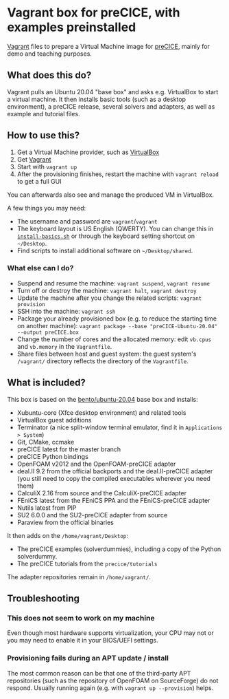 # Vagrant box for preCICE, with examples preinstalled

[Vagrant](https://www.vagrantup.com/) files to prepare a Virtual Machine image for [preCICE](https://www.precice.org/), mainly for demo and teaching purposes.

## What does this do?

Vagrant pulls an Ubuntu 20.04 "base box" and asks e.g. VirtualBox to start a virtual machine.
It then installs basic tools (such as a desktop environment), a preCICE release,
several solvers and adapters, as well as example and tutorial files.

## How to use this?

1. Get a Virtual Machine provider, such as [VirtualBox](https://www.virtualbox.org/)
2. Get [Vagrant](https://www.vagrantup.com/)
3. Start with `vagrant up`
4. After the provisioning finishes, restart the machine with `vagrant reload` to get a full GUI

You can afterwards also see and manage the produced VM in VirtualBox.

A few things you may need:
- The username and password are `vagrant`/`vagrant`
- The keyboard layout is US English (QWERTY). You can change this in [`install-basics.sh`](./install-basics.sh) or through the keyboard setting shortcut on `~/Desktop`.
- Find scripts to install additional software on `~/Desktop/shared`.

### What else can I do?

- Suspend and resume the machine: `vagrant suspend`, `vagrant resume`
- Turn off or destroy the machine: `vagrant halt`, `vagrant destroy`
- Update the machine after you change the related scripts: `vagrant provision`
- SSH into the machine: `vagrant ssh`
- Package your already provisioned box (e.g. to reduce the starting time on another machine): `vagrant package --base "preCICE-Ubuntu-20.04" --output preCICE.box`
- Change the number of cores and the allocated memory: edit `vb.cpus` and `vb.memory` in the `Vagrantfile`.
- Share files between host and guest system: the guest system's `/vagrant/` directory reflects the directory of the `Vagrantfile`.

## What is included?

This box is based on the [bento/ubuntu-20.04](https://github.com/chef/bento/blob/master/packer_templates/ubuntu/ubuntu-20.04-amd64.json) base box and installs:
- Xubuntu-core (Xfce desktop environment) and related tools
- VirtualBox guest additions
- Terminator (a nice split-window terminal emulator, find it in `Applications > System`)
- Git, CMake, ccmake
- preCICE latest for the master branch
- preCICE Python bindings
- OpenFOAM v2012 and the OpenFOAM-preCICE adapter
- deal.II 9.2 from the official backports and the deal.II-preCICE adapter (you still need to copy the compiled executables wherever you need them)
- CalculiX 2.16 from source and the CalculiX-preCICE adapter
- FEniCS latest from the FEniCS PPA and the FEniCS-preCICE adapter
- Nutils latest from PIP
- SU2 6.0.0 and the SU2-preCICE adapter from source
- Paraview from the official binaries

It then adds on the `/home/vagrant/Desktop`:
- The preCICE examples (solverdummies), including a copy of the Python solverdummy.
- The preCICE tutorials from the `precice/tutorials`

The adapter repositories remain in `/home/vagrant/`.

## Troubleshooting

### This does not seem to work on my machine

Even though most hardware supports virtualization, your CPU may not or you may need to enable it in your BIOS/UEFI settings.

### Provisioning fails during an APT update / install

The most common reason can be that one of the third-party APT repositories
(such as the repository of OpenFOAM on SourceForge) do not respond.
Usually running again (e.g. with `vagrant up --provision`) helps.
